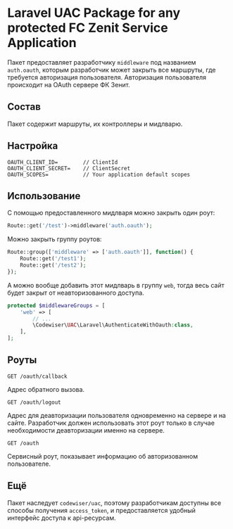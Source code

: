 # Laravel UAC Package for any protected FC Zenit Service Application

Пакет предоставляет разработчику `middleware` под названием `auth.oauth`, которым разработчик может закрыть все маршруты, где требуется авторизация пользователя.
Авторизация пользователя происходит на OAuth сервере ФК Зенит.

## Состав

Пакет содержит маршруты, их контроллеры и мидлварю.

## Настройка

```dotenv
OAUTH_CLIENT_ID=        // ClientId
OAUTH_CLIENT_SECRET=    // ClientSecret
OAUTH_SCOPES=           // Your application default scopes
```

## Использование

С помощью предоставленного мидлваря можно закрыть один роут:

```php
Route::get('/test')->middleware('auth.oauth');
```

Можно закрыть группу роутов:
```php
Route::group(['middleware' => ['auth.oauth']], function() {
    Route::get('/test1');
    Route::get('/test2');
});
```

А можно вообще добавить этот мидлварь в группу `web`, тогда весь сайт будет закрыт от неавторизованного доступа. 

```php
protected $middlewareGroups = [
    'web' => [
        // ...
        \Codewiser\UAC\Laravel\AuthenticateWithOauth:class,
    ],
];
```

## Роуты

`GET /oauth/callback`

Адрес обратного вызова.

`GET /oauth/logout`

Адрес для деавторизации пользователя одновременно на сервере и на сайте. 
Разработчик должен использовать этот роут только в случае необходимости деавторизации именно на сервере.

`GET /oauth`

Сервисный роут, показывает информацию об авторизованном пользователе.

## Ещё

Пакет наследует `codewiser/uac`, поэтому разработчикам доступны все способы получения `access_token`, и предоставляется удобный интерфейс доступа к api-ресурсам.
